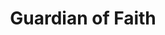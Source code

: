 ---
title: "Guardian of Faith"
index:
  - guardian-of-faith
permalink: /spells/guardian-of-faith/
tags:
  - Spell
  - 4th Level
  - Conjuration
  - Damage
  - Radiant
available_for:
  - Cleric
level: "4th Level"
school: "Conjuration"
range: "30 ft"
area: "10 ft"
shape: "Cylinder"
comp:
  - V
duration: "8 Hours"
attack: "DEX Save"
effect: "Radiant"
description: |
  A Large spectral guardian appears and hovers for the duration in an unoccupied space of your choice that you can see within range. The guardian occupies that space and is indistinct except for a gleaming sword and shield emblazoned with the symbol of your deity.

  Any creature hostile to you that moves to a space within 10 feet of the guardian for the first time on a turn must succeed on a dexterity saving throw. The creature takes 20 radiant damage on a failed save, or half as much damage on a successful one. The guardian vanishes when it has dealt a total of 60 damage.
excerpt: "A Large spectral guardian appears and hovers for the duration in an unoccupied space of your choice that you can see within range."
source: "Basic Rules"
---